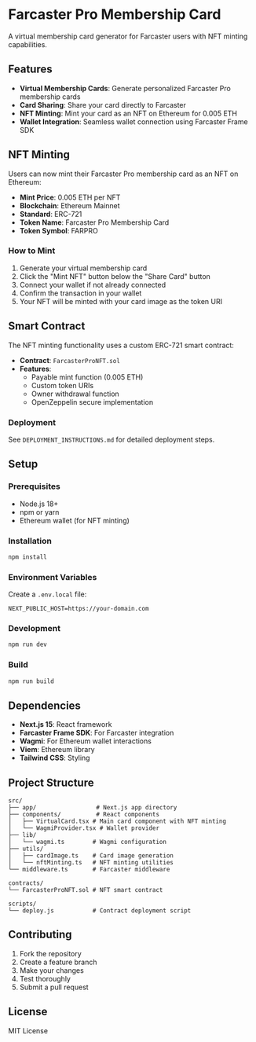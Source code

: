 # Farcaster Pro Membership Card

A virtual membership card generator for Farcaster users with NFT minting capabilities.

## Features

- **Virtual Membership Cards**: Generate personalized Farcaster Pro membership cards
- **Card Sharing**: Share your card directly to Farcaster
- **NFT Minting**: Mint your card as an NFT on Ethereum for 0.005 ETH
- **Wallet Integration**: Seamless wallet connection using Farcaster Frame SDK

## NFT Minting

Users can now mint their Farcaster Pro membership card as an NFT on Ethereum:

- **Mint Price**: 0.005 ETH per NFT
- **Blockchain**: Ethereum Mainnet
- **Standard**: ERC-721
- **Token Name**: Farcaster Pro Membership Card
- **Token Symbol**: FARPRO

### How to Mint

1. Generate your virtual membership card
2. Click the "Mint NFT" button below the "Share Card" button
3. Connect your wallet if not already connected
4. Confirm the transaction in your wallet
5. Your NFT will be minted with your card image as the token URI

## Smart Contract

The NFT minting functionality uses a custom ERC-721 smart contract:

- **Contract**: `FarcasterProNFT.sol`
- **Features**: 
  - Payable mint function (0.005 ETH)
  - Custom token URIs
  - Owner withdrawal function
  - OpenZeppelin secure implementation

### Deployment

See `DEPLOYMENT_INSTRUCTIONS.md` for detailed deployment steps.

## Setup

### Prerequisites

- Node.js 18+ 
- npm or yarn
- Ethereum wallet (for NFT minting)

### Installation

```bash
npm install
```

### Environment Variables

Create a `.env.local` file:

```env
NEXT_PUBLIC_HOST=https://your-domain.com
```

### Development

```bash
npm run dev
```

### Build

```bash
npm run build
```

## Dependencies

- **Next.js 15**: React framework
- **Farcaster Frame SDK**: For Farcaster integration
- **Wagmi**: For Ethereum wallet interactions
- **Viem**: Ethereum library
- **Tailwind CSS**: Styling

## Project Structure

```
src/
├── app/                 # Next.js app directory
├── components/          # React components
│   ├── VirtualCard.tsx # Main card component with NFT minting
│   └── WagmiProvider.tsx # Wallet provider
├── lib/
│   └── wagmi.ts        # Wagmi configuration
├── utils/
│   ├── cardImage.ts    # Card image generation
│   └── nftMinting.ts   # NFT minting utilities
└── middleware.ts       # Farcaster middleware

contracts/
└── FarcasterProNFT.sol # NFT smart contract

scripts/
└── deploy.js           # Contract deployment script
```

## Contributing

1. Fork the repository
2. Create a feature branch
3. Make your changes
4. Test thoroughly
5. Submit a pull request

## License

MIT License
